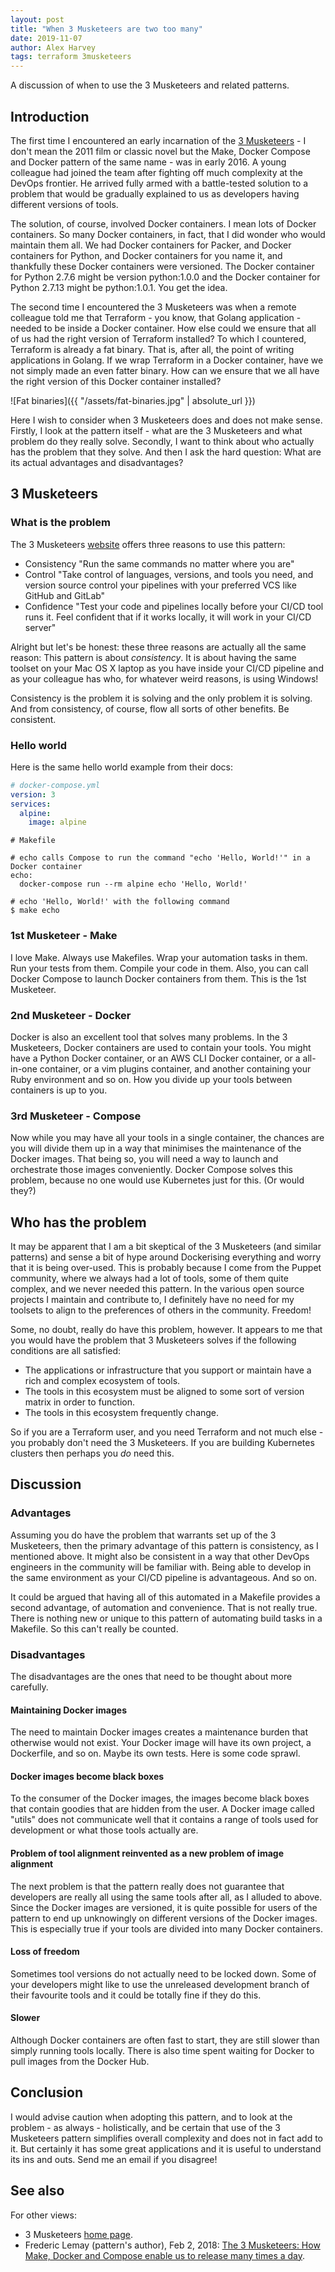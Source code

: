 ```yaml
---
layout: post
title: "When 3 Musketeers are two too many"
date: 2019-11-07
author: Alex Harvey
tags: terraform 3musketeers
---
```


A discussion of when to use the 3 Musketeers and related patterns.

## Introduction

The first time I encountered an early incarnation of the [3 Musketeers](https://3musketeers.io) - I don't mean the 2011 film or classic novel but the Make, Docker Compose and Docker pattern of the same name - was in early 2016. A young colleague had joined the team after fighting off much complexity at the DevOps frontier. He arrived fully armed with a battle-tested solution to a problem that would be gradually explained to us as developers having different versions of tools.

The solution, of course, involved Docker containers. I mean lots of Docker containers. So many Docker containers, in fact, that I did wonder who would maintain them all. We had Docker containers for Packer, and Docker containers for Python, and Docker containers for you name it, and thankfully these Docker containers were versioned. The Docker container for Python 2.7.6 might be version python:1.0.0 and the Docker container for Python 2.7.13 might be python:1.0.1. You get the idea.

The second time I encountered the 3 Musketeers was when a remote colleague told me that Terraform - you know, that Golang application - needed to be inside a Docker container. How else could we ensure that all of us had the right version of Terraform installed? To which I countered, Terraform is already a fat binary. That is, after all, the point of writing applications in Golang. If we wrap Terraform in a Docker container, have we not simply made an even fatter binary. How can we ensure that we all have the right version of this Docker container installed?

![Fat binaries]({{ "/assets/fat-binaries.jpg" | absolute_url }})

Here I wish to consider when 3 Musketeers does and does not make sense. Firstly, I look at the pattern itself - what are the 3 Musketeers and what problem do they really solve. Secondly, I want to think about who actually has the problem that they solve. And then I ask the hard question: What are its actual advantages and disadvantages?

## 3 Musketeers

### What is the problem

The 3 Musketeers [website](https://3musketeers.io/) offers three reasons to use this pattern:

- Consistency "Run the same commands no matter where you are"
- Control "Take control of languages, versions, and tools you need, and version source control your pipelines with your preferred VCS like GitHub and GitLab"
- Confidence "Test your code and pipelines locally before your CI/CD tool runs it. Feel confident that if it works locally, it will work in your CI/CD server"

Alright but let's be honest: these three reasons are actually all the same reason: This pattern is about _consistency_. It is about having the same toolset on your Mac OS X laptop as you have inside your CI/CD pipeline and as your colleague has who, for whatever weird reasons, is using Windows!

Consistency is the problem it is solving and the only problem it is solving. And from consistency, of course, flow all sorts of other benefits. Be consistent.

### Hello world

Here is the same hello world example from their docs:

```yaml
# docker-compose.yml
version: 3
services:
  alpine:
    image: alpine
```

```make
# Makefile

# echo calls Compose to run the command "echo 'Hello, World!'" in a Docker container
echo:
  docker-compose run --rm alpine echo 'Hello, World!'
```

```text
# echo 'Hello, World!' with the following command
$ make echo
```

### 1st Musketeer - Make

I love Make. Always use Makefiles. Wrap your automation tasks in them. Run your tests from them. Compile your code in them. Also, you can call Docker Compose to launch Docker containers from them. This is the 1st Musketeer.

### 2nd Musketeer - Docker

Docker is also an excellent tool that solves many problems. In the 3 Musketeers, Docker containers are used to contain your tools. You might have a Python Docker container, or an AWS CLI Docker container, or a all-in-one container, or a vim plugins container, and another containing your Ruby environment and so on. How you divide up your tools between containers is up to you.

### 3rd Musketeer - Compose

Now while you may have all your tools in a single container, the chances are you will divide them up in a way that minimises the maintenance of the Docker images. That being so, you will need a way to launch and orchestrate those images conveniently. Docker Compose solves this problem, because no one would use Kubernetes just for this. (Or would they?)

## Who has the problem

It may be apparent that I am a bit skeptical of the 3 Musketeers (and similar patterns) and sense a bit of hype around Dockerising everything and worry that it is being over-used. This is probably because I come from the Puppet community, where we always had a lot of tools, some of them quite complex, and we never needed this pattern. In the various open source projects I maintain and contribute to, I definitely have no need for my toolsets to align to the preferences of others in the community. Freedom!

Some, no doubt, really do have this problem, however. It appears to me that you would have the problem that 3 Musketeers solves if the following conditions are all satisfied:

- The applications or infrastructure that you support or maintain have a rich and complex ecosystem of tools.
- The tools in this ecosystem must be aligned to some sort of version matrix in order to function.
- The tools in this ecosystem frequently change.

So if you are a Terraform user, and you need Terraform and not much else - you probably don't need the 3 Musketeers. If you are building Kubernetes clusters then perhaps you _do_ need this.

## Discussion

### Advantages

Assuming you do have the problem that warrants set up of the 3 Musketeers, then the primary advantage of this pattern is consistency, as I mentioned above. It might also be consistent in a way that other DevOps engineers in the community will be familiar with. Being able to develop in the same environment as your CI/CD pipeline is advantageous. And so on.

It could be argued that having all of this automated in a Makefile provides a second advantage, of automation and convenience. That is not really true. There is nothing new or unique to this pattern of automating build tasks in a Makefile. So this can't really be counted.

### Disadvantages

The disadvantages are the ones that need to be thought about more carefully.

#### Maintaining Docker images

The need to maintain Docker images creates a maintenance burden that otherwise would not exist. Your Docker image will have its own project, a Dockerfile, and so on. Maybe its own tests. Here is some code sprawl.

#### Docker images become black boxes

To the consumer of the Docker images, the images become black boxes that contain goodies that are hidden from the user. A Docker image called "utils" does not communicate well that it contains a range of tools used for development or what those tools actually are.

#### Problem of tool alignment reinvented as a new problem of image alignment

The next problem is that the pattern really does not guarantee that developers are really all using the same tools after all, as I alluded to above. Since the Docker images are versioned, it is quite possible for users of the pattern to end up unknowingly on different versions of the Docker images. This is especially true if your tools are divided into many Docker containers.

#### Loss of freedom

Sometimes tool versions do not actually need to be locked down. Some of your developers might like to use the unreleased development branch of their favourite tools and it could be totally fine if they do this.

#### Slower

Although Docker containers are often fast to start, they are still slower than simply running tools locally. There is also time spent waiting for Docker to pull images from the Docker Hub.

## Conclusion

I would advise caution when adopting this pattern, and to look at the problem - as always - holistically, and be certain that use of the 3 Musketeers pattern simplifies overall complexity and does not in fact add to it. But certainly it has some great applications and it is useful to understand its ins and outs. Send me an email if you disagree!

## See also

For other views:

- 3 Musketeers [home page](https://3musketeers.io).
- Frederic Lemay (pattern's author), Feb 2, 2018: [The 3 Musketeers: How Make, Docker and Compose enable us to release many times a day](https://amaysim.engineering/the-3-musketeers-how-make-docker-and-compose-enable-us-to-release-many-times-a-day-e92ca816ef17).
